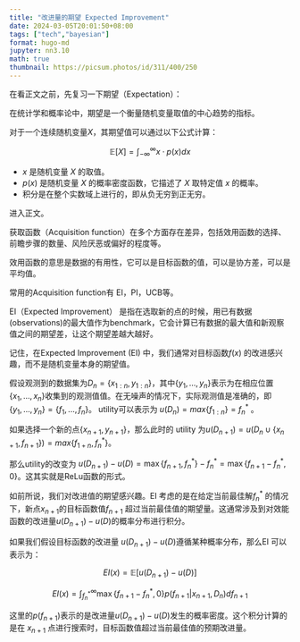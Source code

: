 ```yaml
---
title: "改进量的期望 Expected Improvement"
date: 2024-03-05T20:01:50+08:00  
tags: ["tech","bayesian"]
format: hugo-md
jupyter: nn3.10
math: true
thumbnail: https://picsum.photos/id/311/400/250
---
```

在看正文之前，先复习一下期望（Expectation）：

在统计学和概率论中，期望是一个衡量随机变量取值的中心趋势的指标。

对于一个连续随机变量*X*，其期望值可以通过以下公式计算：

$$
\mathbb{E}[X] = \int_{-\infty}^{\infty} x \cdot p(x)dx
$$

- *x* 是随机变量 *X* 的取值。
- *p*(*x*) 是随机变量 *X* 的概率密度函数，它描述了 *X* 取特定值 *x* 的概率。
- 积分是在整个实数域上进行的，即从负无穷到正无穷。

进入正文。

获取函数（Acquisition function）在多个方面存在差异，包括效用函数的选择、前瞻步骤的数量、风险厌恶或偏好的程度等。

效用函数的意思是数据的有用性，它可以是目标函数的值，可以是协方差，可以是平均值。


常用的Acquisition function有 EI，PI，UCB等。

EI（Expected Improvement） 是指在选取新的点的时候，用已有数据(observations)的最大值作为benchmark，它会计算已有数据的最大值和新观察值之间的期望差，让这个期望差越大越好。

记住，在Expected Improvement (EI) 中，我们通常对目标函数$f(x)$  的改进感兴趣，而不是随机变量本身的期望值。

假设观测到的数据集为$D_n = \{x_{1:n}, y_{1:n}\}$，其中$\{y_1, ..., y_n\}$表示为在相应位置$\{x_1, ..., x_n\}$收集到的观测值值。在无噪声的情况下，实际观测值是准确的，即$\{y_1, ..., y_n\} = \{f_1, ..., f_n\}$。 utility可以表示为 $u(D_n) = max\{f_{1:n}\} = f_n^*$ 。

如果选择一个新的点$\{x_{n+1},y_{n+1}\}$，那么此时的 utility 为$u(D_{n+1}) = u(D_n \cup \{x_{n+1}, f_{n+1}\} )=max\{f_{1+n}, f_n^*\}$。

那么utility的改变为 $u(D_{n+1})-u(D) = \max \{f_{n+1}, f_n^*\} - f_n^* = \max \{f_{n+1}-f_n^*,0\}$。这其实就是ReLu函数的形式。

如前所说，我们对改进值的期望感兴趣。EI 考虑的是在给定当前最佳解$f_n^*$ 的情况下，新点$x_{n+1}$的目标函数值$f_{n+1}$ 超过当前最佳值的期望量。这通常涉及到对效能函数的改进量$u(D_{n+1})-u(D)$的概率分布进行积分。

如果我们假设目标函数的改进量 $u(D_{n+1})-u(D)$遵循某种概率分布，那么EI 可以表示为：

$$
EI(x) = \mathbb{E}[u(D_{n+1})-u(D)]
$$


$$
EI(x) = \int_{f_n^*}^{\infty} \max \{f_{n+1}-f_n^*,0\} p(f_{n+1} | x_{n+1},D_n) df_{n+1}
$$

这里的$p(f_{n+1}$)表示的是改进量$u(D_{n+1})-u(D)$发生的概率密度。这个积分计算的是在 $x_{n+1}$ 点进行搜索时，目标函数值超过当前最佳值的预期改进量。